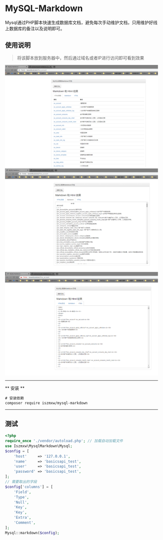 # MySQL-Markdown

Mysql通过PHP脚本快速生成数据库文档，避免每次手动维护文档，只用维护好线上数据库的备注以及说明即可。

## 使用说明

> 将该脚本放到服务器中，然后通过域名或者IP进行访问即可看到效果

![效果图](/static/1.png)
![效果图](/static/2.png)
![效果图](/static/3.png)

---

** 安装 **

```shell script
# 安装依赖
composer require iszmxw/mysql-markdown
```
---

## 测试

```php
<?php
require_once './vendor/autoload.php'; // 加载自动加载文件
use Iszmxw\MysqlMarkdown\Mysql;
$config = [
    'host'     => '127.0.0.1',
    'name'     => 'basicsapi_test',
    'user'     => 'basicsapi_test',
    'password' => 'basicsapi_test',
];
// 需要取出的字段
$config['columns'] = [
    'Field',
    'Type',
    'Null',
    'Key',
    'Key',
    'Extra',
    'Comment',
];
Mysql::markdown($config);
```

